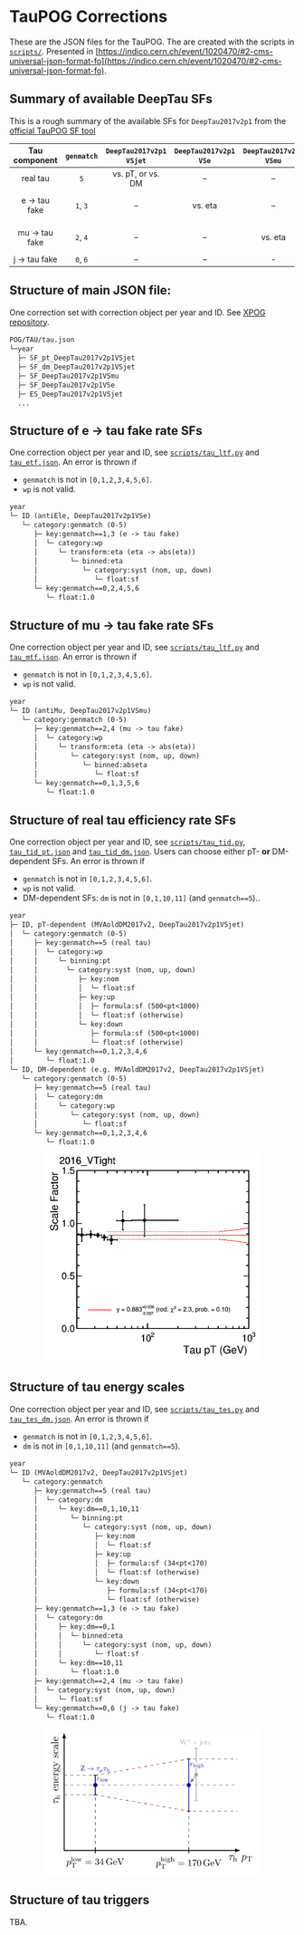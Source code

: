 # TauPOG Corrections

These are the JSON files for the TauPOG. The are created with the scripts in [`scripts/`](../../scripts).
Presented in [https://indico.cern.ch/event/1020470/#2-cms-universal-json-format-fo](https://indico.cern.ch/event/1020470/#2-cms-universal-json-format-fo).


## Summary of available DeepTau SFs

This is a rough summary of the available SFs for `DeepTau2017v2p1` from the [official TauPOG SF tool](https://github.com/cms-tau-pog/TauIDSFs/tree/master/data)

| Tau component  | `genmatch`  | `DeepTau2017v2p1` `VSjet`  | `DeepTau2017v2p1` `VSe`  | `DeepTau2017v2p1` `VSmu`  | energy scale   |
|:--------------:|:-----------:|:--------------------------:|:------------------------:|:-------------------------:|:--------------:|
| real tau       | `5`         | vs. pT, or vs. DM          | –                        | –                         | vs. DM         |
| e -> tau fake  | `1`, `3`    | –                          | vs. eta                  | –                         | vs. DM and eta |
| mu -> tau fake | `2`, `4`    | –                          | –                        | vs. eta                   | – (±1% unc.)   |
| j -> tau fake  | `0`, `6`    | –                          | –                        | -                         | –              |


## Structure of main JSON file:
One correction set with correction object per year and ID. See [XPOG repository](https://gitlab.cern.ch/cms-nanoAOD/jsonpog-integration/-/blob/master/README.md).
```
POG/TAU/tau.json
└─year
  ├─ SF_pt_DeepTau2017v2p1VSjet
  ├─ SF_dm_DeepTau2017v2p1VSjet
  ├─ SF_DeepTau2017v2p1VSmu
  ├─ SF_DeepTau2017v2p1VSe
  ├─ ES_DeepTau2017v2p1VSjet
  ...
```


## Structure of e -> tau fake rate SFs
One correction object per year and ID,
see [`scripts/tau_ltf.py`](../../scripts/tau_ltf.py) and [`tau_etf.json`](tau_etf.json).
An error is thrown if
* `genmatch` is not in `[0,1,2,3,4,5,6]`.
* `wp` is not valid.
```
year
└─ ID (antiEle, DeepTau2017v2p1VSe)
   └─ category:genmatch (0-5)
      ├─ key:genmatch==1,3 (e -> tau fake)
      │  └─ category:wp
      │     └─ transform:eta (eta -> abs(eta))
      │        └─ binned:eta
      │           └─ category:syst (nom, up, down)
      │              └─ float:sf
      └─ key:genmatch==0,2,4,5,6
         └─ float:1.0
```


## Structure of mu -> tau fake rate SFs
One correction object per year and ID,
see [`scripts/tau_ltf.py`](../../scripts/tau_ltf.py) and [`tau_mtf.json`](tau_mtf.json).
An error is thrown if
* `genmatch` is not in `[0,1,2,3,4,5,6]`.
* `wp` is not valid.
```
year
└─ ID (antiMu, DeepTau2017v2p1VSmu)
   └─ category:genmatch (0-5)
      ├─ key:genmatch==2,4 (mu -> tau fake)
      │  └─ category:wp
      │     └─ transform:eta (eta -> abs(eta))
      │        └─ category:syst (nom, up, down)
      │           └─ binned:abseta
      │              └─ float:sf
      └─ key:genmatch==0,1,3,5,6
         └─ float:1.0
```


## Structure of real tau efficiency rate SFs
One correction object per year and ID,
see [`scripts/tau_tid.py`](../../scripts/tau_tid.py), [`tau_tid_pt.json`](tau_tid_pt.json) and [`tau_tid_dm.json`](tau_tid_dm.json).
Users can choose either pT- __or__ DM-dependent SFs.
An error is thrown if
* `genmatch` is not in `[0,1,2,3,4,5,6]`.
* `wp` is not valid.
* DM-dependent SFs: `dm` is not in `[0,1,10,11]` (and `genmatch==5`)..
```
year
├─ ID, pT-dependent (MVAoldDM2017v2, DeepTau2017v2p1VSjet)
│  └─ category:genmatch (0-5)
│     ├─ key:genmatch==5 (real tau)
│     │  └─ category:wp
│     │     └─ binning:pt
│     │       └─ category:syst (nom, up, down)
│     │          ├─ key:nom
│     │          │  └─ float:sf
│     │          ├─ key:up
│     │          │  ├─ formula:sf (500<pt<1000)
│     │          │  └─ float:sf (otherwise)
│     │          └─ key:down
│     │             ├─ formula:sf (500<pt<1000)
│     │             └─ float:sf (otherwise)
│     └─ key:genmatch==0,1,2,3,4,6
│        └─ float:1.0
└─ ID, DM-dependent (e.g. MVAoldDM2017v2, DeepTau2017v2p1VSjet)
   └─ category:genmatch (0-5)
      ├─ key:genmatch==5 (real tau)
      │  └─ category:dm
      │     └─ category:wp
      │        └─ category:syst (nom, up, down)
      │           └─ float:sf
      └─ key:genmatch==0,1,2,3,4,6
         └─ float:1.0
```

<p align="center">
  <img src="../../docs/tau/Tau_SF_vs_pt.gif" alt="Tau DeepTau2017v2VSjet efficiency SF" width="380"/>
</p>


## Structure of tau energy scales
One correction object per year and ID,
see [`scripts/tau_tes.py`](../../scripts/tau_tes.py) and [`tau_tes_dm.json`](tau_tes.json).
An error is thrown if
* `genmatch` is not in `[0,1,2,3,4,5,6]`.
* `dm` is not in `[0,1,10,11]` (and `genmatch==5`).
```
year
└─ ID (MVAoldDM2017v2, DeepTau2017v2p1VSjet)
   └─ category:genmatch
      ├─ key:genmatch==5 (real tau)
      │  └─ category:dm
      │     └─ key:dm==0,1,10,11
      │        └─ binning:pt
      │           └─ category:syst (nom, up, down)
      │              ├─ key:nom
      │              │  └─ float:sf
      │              ├─ key:up
      │              │  ├─ formula:sf (34<pt<170)
      │              │  └─ float:sf (otherwise)
      │              └─ key:down
      │                 ├─ formula:sf (34<pt<170)
      │                 └─ float:sf (otherwise)
      ├─ key:genmatch==1,3 (e -> tau fake)
      │  └─ category:dm
      │     ├─ key:dm==0,1
      │     │  └─ binned:eta
      │     │     └─ category:syst (nom, up, down)
      │     │        └─ float:sf
      │     └─ key:dm==10,11
      │        └─ float:1.0
      ├─ key:genmatch==2,4 (mu -> tau fake)
      │  └─ category:syst (nom, up, down)
      │     └─ float:sf
      └─ key:genmatch==0,6 (j -> tau fake)
         └─ float:1.0
```

<p align="center">
  <img src="../../docs/tau/TESunc.png" alt="Tau energy scale uncertainty treatment" width="380"/>
</p>


## Structure of tau triggers
TBA.
